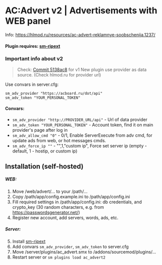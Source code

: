 # AC:Advert v2 | Advertisements with WEB panel
Info: https://hlmod.ru/resources/ac-advert-reklamnye-soobschenija.1237/
#### Plugin requires: [sm-ripext](https://github.com/ErikMinekus/sm-ripext)


### Important info about v2
> Check: [Commit 5138ac8](https://github.com/diller110/AC-Advert/commit/5138ac852a7374e0dade729fe859af79e2eb037f) for v1
New plugin use provider as data source. (Check hlmod.ru for provider url)

Use convars in server.cfg:
```
sm_adv_provider "https://acboard.ru/dot/api"
sm_adv_token "YOUR_PERSONAL_TOKEN"
```
#### Convars:
* `sm_adv_provider "http://PROVIDER_URL/api"`  -  Url of data provider
* `sm_adv_token "YOUR_PERSONAL_TOKEN"`  -  Account token, find it on main provider's page after log in
* `sm_adv_allow_cmd "0"`  -  0/1, Enable ServerExecute from adv cmd, for update ads from web, or hot messages cmds.
* `sm_adv_force_ip ""`  -  "",1,"custom ip", Force set server ip (empty - default, 1 - hostip, or custom ip)

## Installation (self-hosted)
##### WEB:
1. Move /web/advert/... to your /path/...
2. Copy /path/app/config.example.ini to /path/app/config.ini
3. Fill required settings in /path/app/config.ini: db credentials, and crypto_key (30 random characters, e.g. from https://passwordsgenerator.net/)
4. Register new account, add servers, words, ads, etc.
##### Server:
5. Install [sm-ripext](https://github.com/ErikMinekus/sm-ripext)
6. Add convars `sm_adv_provider`, `sm_adv_token` to server.cfg
7. Move /server/plugins/ac_advert.smx to /addons/sourcemod/plugins/...
8. Restart server or `sm plugins load ac_advert2`